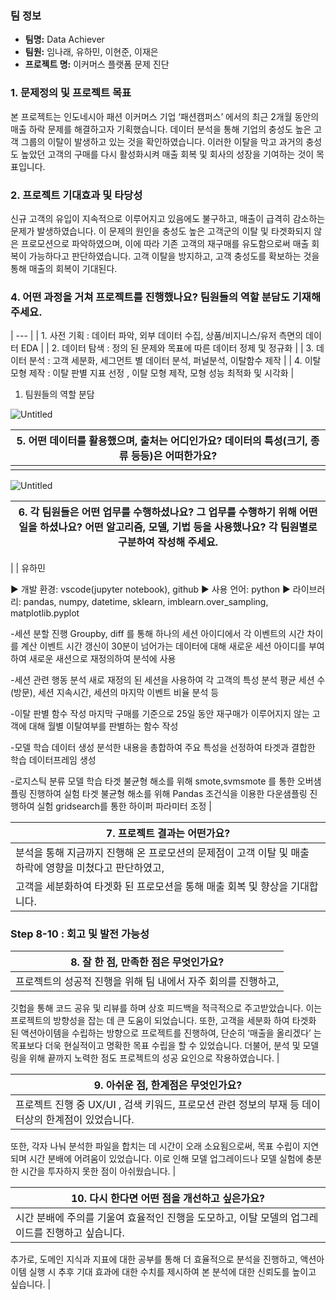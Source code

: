 ### 팀 정보
- **팀명:** Data Achiever
- **팀원:**  임나래, 유하민, 이현준, 이재은
- **프로젝트 명:** 이커머스 플랫폼 문제 진단

### 1. 문제정의 및 프로젝트 목표
본 프로젝트는 인도네시아 패션 이커머스 기업 ‘패션캠퍼스’ 에서의 최근 2개월 동안의 매출 하락 문제를 해결하고자 기획했습니다.
데이터 분석을 통해 기업의 충성도 높은 고객 그룹의 이탈이 발생하고 있는 것을 확인하였습니다.
이러한 이탈을 막고 과거의 충성도 높았던 고객의 구매를 다시 활성화시켜 매출 회복 및 회사의 성장을 기여하는 것이 목표입니다.

### 2. 프로젝트 기대효과 및 타당성
신규 고객의 유입이 지속적으로 이루어지고 있음에도 불구하고, 매출이 급격히 감소하는 문제가 발생하였습니다. 이 문제의 원인을 충성도 높은 고객군의 이탈 및 타겟화되지 않은 프로모션으로 파악하였으며, 이에 따라 기존 고객의 재구매를 유도함으로써 매출 회복이 가능하다고 판단하였습니다. 고객 이탈을 방지하고, 고객 충성도를 확보하는 것을 통해 매출의 회복이 기대된다.

### 4. 어떤 과정을 거쳐 프로젝트를 진행했나요? 팀원들의 역할 분담도 기재해 주세요.
| --- |
| 1. 사전 기획 : 데이터 파악, 외부 데이터 수집, 상품/비지니스/유저 측면의 데이터 EDA |
| 2. 데이터 탐색 : 정의 된 문제와 목표에 따른 데이터 정제 및 정규화 |
| 3. 데이터 분석 : 고객 세분화, 세그먼트 별 데이터 분석, 퍼널분석, 이탈함수 제작  |
| 4. 이탈모형 제작 : 이탈 판별 지표 선정 , 이탈 모형 제작, 모형 성능 최적화 및 시각화 |
1. 팀원들의 역할 분담

![Untitled](https://s3-us-west-2.amazonaws.com/secure.notion-static.com/fe2b23d3-33ba-4703-b483-567c5595ab0e/Untitled.png)

| 5. 어떤 데이터를 활용했으며, 출처는 어디인가요? 데이터의 특성(크기, 종류 등등)은 어떠한가요?    |
| --- |
|  |

![Untitled](https://s3-us-west-2.amazonaws.com/secure.notion-static.com/e8ed91ec-fac3-4d98-b4ad-14a13b49e370/Untitled.png)

| 6. 각 팀원들은 어떤 업무를 수행하셨나요? 그 업무를 수행하기 위해 어떤 일을 하셨나요? 어떤 알고리즘, 모델, 기법 등을 사용했나요? 각 팀원별로 구분하여 작성해 주세요.   |
| --- |
|
| 유하민

▶ 개발 환경: vscode(jupyter notebook), github
▶ 사용 언어: python
▶ 라이브러리: pandas, numpy, datetime, sklearn, imblearn.over_sampling, matplotlib.pyplot

-세션 분할 진행
Groupby, diff 를 통해 하나의 세션 아이디에서 각 이벤트의 시간 차이를 계산
이벤트 시간 갱신이 30분이 넘어가는 데이터에 대해 새로운 세션 아이디를 부여하여 
새로운 새션으로 재정의하여 분석에 사용

-세션 관련 행동 분석
새로 재정의 된 세션을 사용하여 각 고객의 특성 분석
평균 세션 수(방문), 세션 지속시간, 세션의 마지막 이벤트 비율 분석 등

-이탈 판별 함수 작성
마지막 구매를 기준으로 25일 동안 재구매가 이루어지지 않는 고객에 대해 
월별 이탈여부를 판별하는 함수 작성

-모델 학습 데이터 생성
분석한 내용을 총합하여 주요 특성을 선정하여 타겟과 결합한 학습 데이터프레임 생성

-로지스틱 분류 모델 학습
타겟 불균형 해소를 위해 smote,svmsmote 를 통한 오버샘플링 진행하여 실험
타겟 불균형 해소를 위해 Pandas 조건식을 이용한 다운샘플링 진행하여 실험
gridsearch를 통한 하이퍼 파라미터 조정 |


| 7. 프로젝트 결과는 어떤가요?   |
| --- |
| 분석을 통해 지금까지 진행해 온 프로모션의 문제점이 고객 이탈 및 매출 하락에 영향을 미쳤다고 판단하였고, 
고객을 세분화하여 타겟화 된 프로모션을 통해 매출 회복 및 향상을 기대합니다. |

### Step 8-10 : 회고 및 발전 가능성

| 8. 잘 한 점, 만족한 점은 무엇인가요?  |
| --- |
| 프로젝트의 성공적 진행을 위해 팀 내에서 자주 회의를 진행하고, 
깃헙을 통해 코드 공유 및 리뷰를 하며 상호 피드백을 적극적으로 주고받았습니다. 
이는 프로젝트의 방향성을 잡는 데 큰 도움이 되었습니다. 
또한, 고객을 세분화 하여 타겟화 된 액션아이템을 수립하는 방향으로 프로젝트를 진행하여, 
단순히 ‘매출을 올리겠다’ 는 목표보다 더욱 현실적이고 명확한 목표 수립을 할 수 있었습니다. 
더불어, 분석 및 모델링을 위해 끝까지 노력한 점도 프로젝트의 성공 요인으로 작용하였습니다. |

| 9. 아쉬운 점, 한계점은 무엇인가요?  |
| --- |
| 프로젝트 진행 중 UX/UI , 검색 키워드, 프로모션 관련 정보의 부재 등 데이터상의 한계점이 있었습니다. 
또한, 각자 나눠 분석한 파일을 합치는 데 시간이 오래 소요됨으로써, 목표 수립이 지연되며 
시간 분배에 어려움이 있었습니다. 이로 인해 모델 업그레이드나 모델 실험에 충분한 시간을 투자하지 못한 점이 아쉬웠습니다. |

| 10. 다시 한다면 어떤 점을 개선하고 싶은가요?  |
| --- |
| 시간 분배에 주의를 기울여 효율적인 진행을 도모하고, 이탈 모델의 업그레이드를 진행하고 싶습니다. 
추가로, 도메인 지식과 지표에 대한 공부를 통해 더 효율적으로 분석을 진행하고, 
액션아이템 실행 시 추후 기대 효과에 대한 수치를 제시하여 본 분석에 대한 신뢰도를 높이고 싶습니다. |

